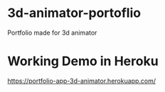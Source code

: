 # 3d-animator-portoflio
Portfolio made for 3d animator


# Working Demo in Heroku
https://portfolio-app-3d-animator.herokuapp.com/
